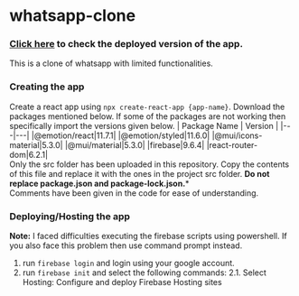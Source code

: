 # whatsapp-clone

### [Click here](https://whatsapp-clone-9ba28.web.app) to check the deployed version of the app.  
  
This is a clone of whatsapp with limited functionalities. 

### Creating the app  
Create a react app using `npx create-react-app {app-name}`. Download the packages mentioned below. If some of the packages are not working then specifically import the versions given below.
| Package Name | Version |
|---|---|
|@emotion/react|11.7.1|
|@emotion/styled|11.6.0|
|@mui/icons-material|5.3.0|
|@mui/material|5.3.0|
|firebase|9.6.4|
|react-router-dom|6.2.1|  
Only the src folder has been uploaded in this repository. Copy the contents of this file and replace it with the ones in the project src folder. **Do not replace package.json and package-lock.json.***  
Comments have been given in the code for ease of understanding.

### Deploying/Hosting the app
**Note:** I faced difficulties executing the firebase scripts using powershell. If you also face this problem then use command prompt instead.
1. run `firebase login` and login using your google account.
2. run `firebase init` and select the following commands:
   2.1. Select Hosting: Configure and deploy Firebase Hosting sites 
